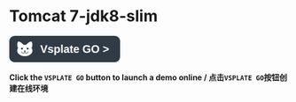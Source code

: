 # Tomcat 7-jdk8-slim

<a href="https://www.vsplate.com/?docker-compose=https://github.com/vsplate/dcenvs/tomcat/7-jdk8-slim"><img alt="VSPLATE GO" src="https://raw.githubusercontent.com/vsplate/images/master/vsgo_btn.png" width="200px"></a>

**Click the `VSPLATE GO` button to launch a demo online / 点击`VSPLATE GO`按钮创建在线环境**